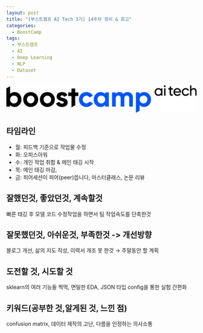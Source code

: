 ```yaml
---
layout: post
title: "[부스트캠프 AI Tech 3기] 14주차 정리 & 회고"
categories:
  - BoostCamp
tags:
  - 부스트캠프
  - AI
  - Deep Learning
  - NLP
  - Dataset
---
```

![Untitled](/assets/img/AITech로고.png)

## 타임라인

- 월: 피드백 기준으로 작업물 수정
- 화: 오피스아워
- 수: 개인 작업 취합 & 메인 태깅 시작
- 목: 메인 태깅 마감,
- 금: 피어세션이 피어(peer)씁니다, 마스터클래스, 논문 리뷰

## 잘했던것, 좋았던것, 계속할것

빠른 태깅 후 모델 코드 수정작업을 하면서 팀 작업속도를 단축한것

## 잘못했던것, 아쉬운것, 부족한것 -> 개선방향

블로그 개선, 삶의 지도 작성, 이력서 개조 못 한것 → 주말동안 할 계획

## 도전할 것, 시도할 것

sklearn의 여러 기능들 찍먹, 면밀한 EDA, JSON 타입 config을 통한 실험 간편화

## 키워드(공부한 것,알게된 것, 느낀 점)

confusion matrix, 데이터 제작의 고난, 다름을 인정하는 의사소통